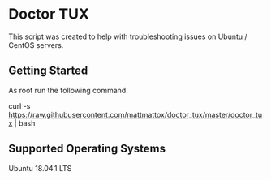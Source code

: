 # Doctor TUX

This script was created to help with troubleshooting issues on Ubuntu / CentOS servers.

## Getting Started

As root run the following command.

curl -s https://raw.githubusercontent.com/mattmattox/doctor_tux/master/doctor_tux | bash

## Supported Operating Systems
Ubuntu 18.04.1 LTS
